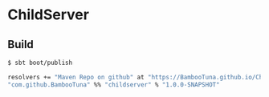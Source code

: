 # ChildServer

## Build
```bash
$ sbt boot/publish

resolvers += "Maven Repo on github" at "https://BambooTuna.github.io/ChildServer"
"com.github.BambooTuna" %% "childserver" % "1.0.0-SNAPSHOT"
```
